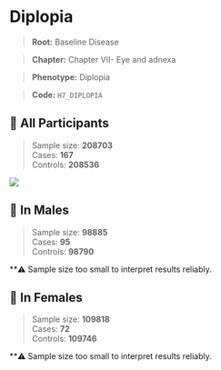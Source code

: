 # Diplopia

> **Root:** Baseline Disease  

> **Chapter:** Chapter VII- Eye and adnexa  

> **Phenotype:** Diplopia  

> **Code:** `H7_DIPLOPIA`

## 🧪 All Participants  
> Sample size: **208703**  
> Cases: **167**  
> Controls: **208536**
<img src="/Disease/Figures/ALL/Baseline/H7_DIPLOPIA.png"/>
<CsvTable src="/Disease/Data/ALL/Baseline/LG_H7_DIPLOPIA.csv" label="🔍 View full results" />

## 👨 In Males  
> Sample size: **98885**  
> Cases: **95**  
> Controls: **98790**

**⚠️ Sample size too small to interpret results reliably.

## 👩 In Females  
> Sample size: **109818**  
> Cases: **72**  
> Controls: **109746**

**⚠️ Sample size too small to interpret results reliably.
